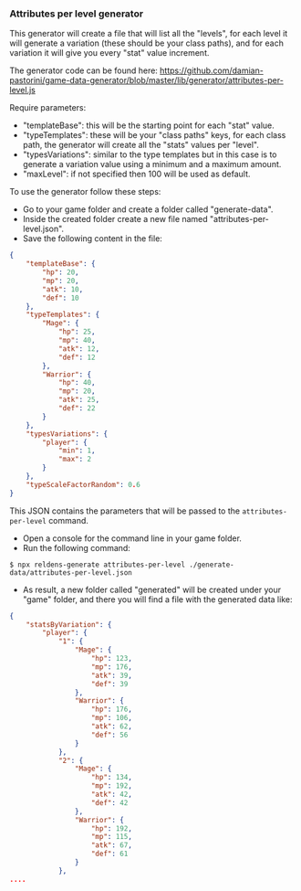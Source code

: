 ### Attributes per level generator

This generator will create a file that will list all the "levels", for each level it will generate a variation (these should be your class paths), and for each variation it will give you every "stat" value increment.

The generator code can be found here: https://github.com/damian-pastorini/game-data-generator/blob/master/lib/generator/attributes-per-level.js

Require parameters:
- "templateBase": this will be the starting point for each "stat" value.
- "typeTemplates": these will be your "class paths" keys, for each class path, the generator will create all the "stats" values per "level".
- "typesVariations": similar to the type templates but in this case is to generate a variation value using a minimum and a maximum amount.
- "maxLevel": if not specified then 100 will be used as default.

To use the generator follow these steps:

- Go to your game folder and create a folder called "generate-data".
- Inside the created folder create a new file named "attributes-per-level.json".
- Save the following content in the file:
```json
{
    "templateBase": {
        "hp": 20,
        "mp": 20,
        "atk": 10,
        "def": 10
    },
    "typeTemplates": {
        "Mage": {
            "hp": 25,
            "mp": 40,
            "atk": 12,
            "def": 12
        },
        "Warrior": {
            "hp": 40,
            "mp": 20,
            "atk": 25,
            "def": 22
        }
    },
    "typesVariations": {
        "player": {
            "min": 1,
            "max": 2
        }
    },
    "typeScaleFactorRandom": 0.6
}
```
This JSON contains the parameters that will be passed to the `attributes-per-level` command.

- Open a console for the command line in your game folder.
- Run the following command:
```
$ npx reldens-generate attributes-per-level ./generate-data/attributes-per-level.json
```
- As result, a new folder called "generated" will be created under your "game" folder, and there you will find a file with the generated data like:
```json
{
    "statsByVariation": {
        "player": {
            "1": {
                "Mage": {
                    "hp": 123,
                    "mp": 176,
                    "atk": 39,
                    "def": 39
                },
                "Warrior": {
                    "hp": 176,
                    "mp": 106,
                    "atk": 62,
                    "def": 56
                }
            },
            "2": {
                "Mage": {
                    "hp": 134,
                    "mp": 192,
                    "atk": 42,
                    "def": 42
                },
                "Warrior": {
                    "hp": 192,
                    "mp": 115,
                    "atk": 67,
                    "def": 61
                }
            },
....
```
